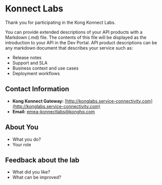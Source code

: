 # Konnect Labs

Thank you for participating in the Kong Konnect Labs. 

You can provide extended descriptions of your API products with a Markdown (.md) file. The contents of this file will be displayed as the introduction to your API in the Dev Portal. API product descriptions can be any markdown document that describes your service such as:

- Release notes
- Support and SLA
- Business context and use cases
- Deployment workflows

## Contact Information
- **Kong Konnect Gateway:** [http://konglabs.service-connectivity.com](http://konglabs.service-connectivity.com)
- **Email:** emea-konnectlabs@konghq.com

## About You
- What you do? 
- Your role

## Feedback about the lab
- What did you like?
- What can be improved?
